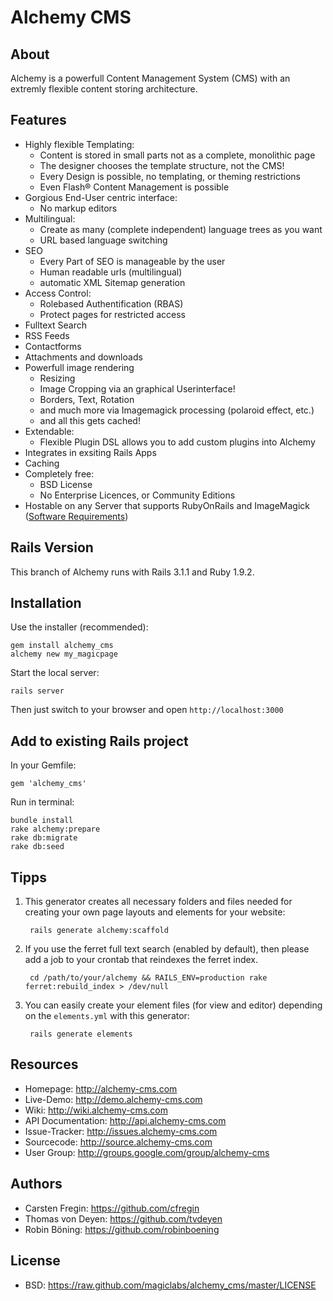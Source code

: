 Alchemy CMS
===========

About
-----

Alchemy is a powerfull Content Management System (CMS) with an extremly flexible content storing architecture.

Features
--------

- Highly flexible Templating:
  - Content is stored in small parts not as a complete, monolithic page
  - The designer chooses the template structure, not the CMS!
  - Every Design is possible, no templating, or theming restrictions
  - Even Flash® Content Management is possible
- Gorgious End-User centric interface:
  - No markup editors
- Multilingual:
  - Create as many (complete independent) language trees as you want
  - URL based language switching
- SEO
  - Every Part of SEO is manageable by the user
  - Human readable urls (multilingual)
  - automatic XML Sitemap generation
- Access Control:
  - Rolebased Authentification (RBAS)
  - Protect pages for restricted access
- Fulltext Search
- RSS Feeds
- Contactforms
- Attachments and downloads
- Powerfull image rendering
  - Resizing
  - Image Cropping via an graphical Userinterface!
  - Borders, Text, Rotation
  - and much more via Imagemagick processing (polaroid effect, etc.)
  - and all this gets cached!
- Extendable:
  - Flexible Plugin DSL allows you to add custom plugins into Alchemy
- Integrates in exsiting Rails Apps
- Caching
- Completely free:
  - BSD License
  - No Enterprise Licences, or Community Editions
- Hostable on any Server that supports RubyOnRails and ImageMagick ([Software Requirements](https://github.com/magiclabs/alchemy/wiki/Software-Requirements))

Rails Version
-------------

This branch of Alchemy runs with Rails 3.1.1 and Ruby 1.9.2.

Installation
------------

Use the installer (recommended):

    gem install alchemy_cms
    alchemy new my_magicpage

Start the local server:

    rails server

Then just switch to your browser and open `http://localhost:3000`

Add to existing Rails project
-----------------------------

In your Gemfile:

    gem 'alchemy_cms'

Run in terminal:

    bundle install
    rake alchemy:prepare
    rake db:migrate
    rake db:seed

Tipps
-----

1. This generator creates all necessary folders and files needed for creating your own page layouts and elements for your website:

        rails generate alchemy:scaffold

2. If you use the ferret full text search (enabled by default), then please add a job to your crontab that reindexes the ferret index.

        cd /path/to/your/alchemy && RAILS_ENV=production rake ferret:rebuild_index > /dev/null

3. You can easily create your element files (for view and editor) depending on the `elements.yml` with this generator:

        rails generate elements

Resources
---------

* Homepage: <http://alchemy-cms.com>
* Live-Demo: <http://demo.alchemy-cms.com>
* Wiki: <http://wiki.alchemy-cms.com>
* API Documentation: <http://api.alchemy-cms.com>
* Issue-Tracker: <http://issues.alchemy-cms.com>
* Sourcecode: <http://source.alchemy-cms.com>
* User Group: <http://groups.google.com/group/alchemy-cms>

Authors
---------

* Carsten Fregin: <https://github.com/cfregin>
* Thomas von Deyen: <https://github.com/tvdeyen>
* Robin Böning: <https://github.com/robinboening>

License
-------

* BSD: <https://raw.github.com/magiclabs/alchemy_cms/master/LICENSE>
